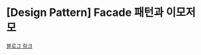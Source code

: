 # [Design Pattern] Facade 패턴과 이모저모

[블로그 링크](https://hogwart-scholars.tistory.com/entry/Design-Pattern-Facade-%ED%8C%A8%ED%84%B4%EA%B3%BC-%EC%9D%B4%EB%AA%A8%EC%A0%80%EB%AA%A8)